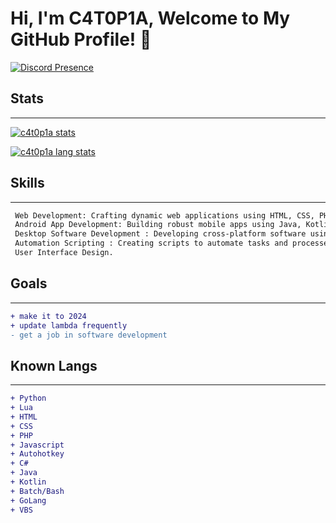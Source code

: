 # Hi, I'm C4T0P1A, Welcome to My GitHub Profile! 👋


[![Discord Presence](https://lanyard.cnrad.dev/api/1134265343032954920)](https://discord.com/users/1134265343032954920)

## Stats
---
[![c4t0p1a stats](https://github-readme-stats.vercel.app/api/?username=C4T0P1A&count_private=true&theme=tokyonight&showicons=true)]()

[![c4t0p1a lang stats](https://github-readme-stats.vercel.app/api/top-langs/?username=C4T0P1A&langs_count=5&theme=tokyonight)]()

## Skills
---
```diff
 Web Development: Crafting dynamic web applications using HTML, CSS, PHP, JavaScript.
 Android App Development: Building robust mobile apps using Java, Kotlin, or lua.
 Desktop Software Development : Developing cross-platform software using Kotlin, C#, Visual Basic, and Lua.
 Automation Scripting : Creating scripts to automate tasks and processes (e.g., Shell, Python, Batch, AHK).
 User Interface Design.
```

## Goals
---
```diff
+ make it to 2024
+ update lambda frequently
- get a job in software development
```

## Known Langs
---
```diff
+ Python
+ Lua
+ HTML
+ CSS
+ PHP
+ Javascript
+ Autohotkey
+ C#
+ Java
+ Kotlin 
+ Batch/Bash
+ GoLang
+ VBS
```
